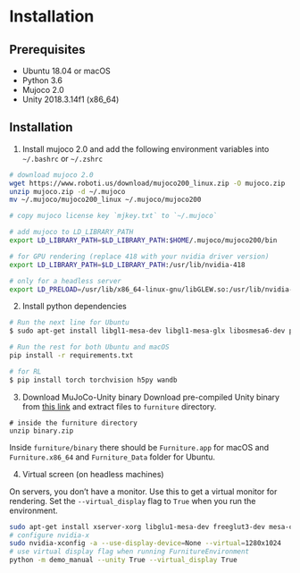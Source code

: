 # Installation

## Prerequisites
* Ubuntu 18.04 or macOS
* Python 3.6
* Mujoco 2.0
* Unity 2018.3.14f1  (x86_64)

## Installation

1. Install mujoco 2.0 and add the following environment variables into `~/.bashrc` or `~/.zshrc`
```bash
# download mujoco 2.0
wget https://www.roboti.us/download/mujoco200_linux.zip -O mujoco.zip
unzip mujoco.zip -d ~/.mujoco
mv ~/.mujoco/mujoco200_linux ~/.mujoco/mujoco200

# copy mujoco license key `mjkey.txt` to `~/.mujoco`

# add mujoco to LD_LIBRARY_PATH
export LD_LIBRARY_PATH=$LD_LIBRARY_PATH:$HOME/.mujoco/mujoco200/bin

# for GPU rendering (replace 418 with your nvidia driver version)
export LD_LIBRARY_PATH=$LD_LIBRARY_PATH:/usr/lib/nvidia-418

# only for a headless server
export LD_PRELOAD=/usr/lib/x86_64-linux-gnu/libGLEW.so:/usr/lib/nvidia-418/libGL.so
```

2. Install python dependencies
```bash
# Run the next line for Ubuntu
$ sudo apt-get install libgl1-mesa-dev libgl1-mesa-glx libosmesa6-dev patchelf libopenmpi-dev libglew-dev python3-pip python3-numpy python3-scipy

# Run the rest for both Ubuntu and macOS
pip install -r requirements.txt

# for RL
$ pip install torch torchvision h5py wandb
```

3. Download MuJoCo-Unity binary
Download pre-compiled Unity binary from [this link](https://drive.google.com/open?id=1ofnw_zid9zlfkjBLY_gl-CozwLUco2ib) and extract files to `furniture` directory.
```
# inside the furniture directory
unzip binary.zip
```
Inside `furniture/binary` there should be `Furniture.app` for macOS and `Furniture.x86_64` and `Furniture_Data` folder for Ubuntu.

4. Virtual screen (on headless machines)

On servers, you don’t have a monitor. Use this to get a virtual monitor for rendering. Set the `--virtual_display` flag to
`True` when you run the environment.
```bash
sudo apt-get install xserver-xorg libglu1-mesa-dev freeglut3-dev mesa-common-dev libxmu-dev libxi-dev
# configure nvidia-x
sudo nvidia-xconfig -a --use-display-device=None --virtual=1280x1024
# use virtual display flag when running FurnitureEnvironment
python -m demo_manual --unity True --virtual_display True
```

